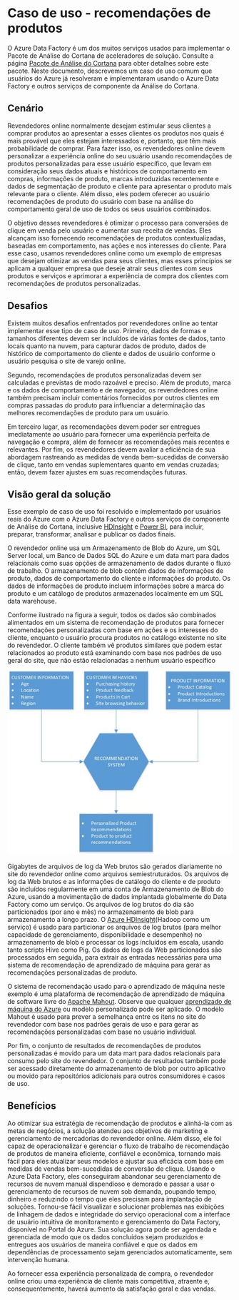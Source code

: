 <properties 
	pageTitle="Caso de uso do Data Factory - recomendações de produtos" 
	description="Saiba mais sobre um caso de uso implementado usando o Azure Data Factory junto com outros serviços." 
	services="data-factory" 
	documentationCenter="" 
	authors="spelluru" 
	manager="jhubbard" 
	editor="monicar"/>

<tags 
	ms.service="data-factory" 
	ms.workload="data-services" 
	ms.tgt_pltfrm="na" 
	ms.devlang="na" 
	ms.topic="article" 
	ms.date="07/29/2015" 
	ms.author="spelluru"/>

# Caso de uso - recomendações de produtos 

O Azure Data Factory é um dos muitos serviços usados para implementar o Pacote de Análise do Cortana de aceleradores de solução. Consulte a página [Pacote de Análise do Cortana](http://www.microsoft.com/cortanaanalytics) para obter detalhes sobre este pacote. Neste documento, descrevemos um caso de uso comum que usuários do Azure já resolveram e implementaram usando o Azure Data Factory e outros serviços de componente da Análise do Cortana.

## Cenário

Revendedores online normalmente desejam estimular seus clientes a comprar produtos ao apresentar a esses clientes os produtos nos quais é mais provável que eles estejam interessados e, portanto, que têm mais probabilidade de comprar. Para fazer isso, os revendedores online devem personalizar a experiência online do seu usuário usando recomendações de produtos personalizadas para esse usuário específico, que levam em consideração seus dados atuais e históricos de comportamento em compras, informações de produto, marcas introduzidas recentemente e dados de segmentação de produto e cliente para apresentar o produto mais relevante para o cliente. Além disso, eles podem oferecer ao usuário recomendações de produto do usuário com base na análise do comportamento geral de uso de todos os seus usuários combinados.

O objetivo desses revendedores é otimizar o processo para conversões de clique em venda pelo usuário e aumentar sua receita de vendas. Eles alcançam isso fornecendo recomendações de produtos contextualizadas, baseadas em comportamento, nas ações e nos interesses do cliente. Para esse caso, usamos revendedores online como um exemplo de empresas que desejam otimizar as vendas para seus clientes, mas esses princípios se aplicam a qualquer empresa que deseje atrair seus clientes com seus produtos e serviços e aprimorar a experiência de compra dos clientes com recomendações de produtos personalizadas.

## Desafios

Existem muitos desafios enfrentados por revendedores online ao tentar implementar esse tipo de caso de uso. Primeiro, dados de formas e tamanhos diferentes devem ser incluídos de várias fontes de dados, tanto locais quanto na nuvem, para capturar dados de produto, dados de histórico de comportamento do cliente e dados de usuário conforme o usuário pesquisa o site de varejo online.

Segundo, recomendações de produtos personalizadas devem ser calculadas e previstas de modo razoável e preciso. Além de produto, marca e os dados de comportamento e de navegador, os revendedores online também precisam incluir comentários fornecidos por outros clientes em compras passadas do produto para influenciar a determinação das melhores recomendações de produto para um usuário.

Em terceiro lugar, as recomendações devem poder ser entregues imediatamente ao usuário para fornecer uma experiência perfeita de navegação e compra, além de fornecer as recomendações mais recentes e relevantes. Por fim, os revendedores devem avaliar a eficiência de sua abordagem rastreando as medidas de venda bem-sucedidas de conversão de clique, tanto em vendas suplementares quanto em vendas cruzadas; então, devem fazer ajustes em suas recomendações futuras.

## Visão geral da solução

Esse exemplo de caso de uso foi resolvido e implementado por usuários reais do Azure com o Azure Data Factory e outros serviços de componente de Análise do Cortana, inclusive [HDInsight](http://azure.microsoft.com/services/hdinsight/) e [Power BI](https://powerbi.microsoft.com/), para incluir, preparar, transformar, analisar e publicar os dados finais.

O revendedor online usa um Armazenamento de Blob do Azure, um SQL Server local, um Banco de Dados SQL do Azure e um data mart para dados relacionais como suas opções de armazenamento de dados durante o fluxo de trabalho. O armazenamento de blob contém dados de informações de produto, dados de comportamento do cliente e informações do produto. Os dados de informações de produto incluem informações sobre a marca do produto e um catálogo de produtos armazenados localmente em um SQL data warehouse.

Conforme ilustrado na figura a seguir, todos os dados são combinados alimentados em um sistema de recomendação de produtos para fornecer recomendações personalizadas com base em ações e os interesses do cliente, enquanto o usuário procura produtos no catálogo existente no site do revendedor. O cliente também vê produtos similares que podem estar relacionados ao produto está examinando com base nos padrões de uso geral do site, que não estão relacionadas a nenhum usuário específico

![diagrama de casos de uso](./media/data-factory-product-reco-usecase/diagram-1.png)

Gigabytes de arquivos de log da Web brutos são gerados diariamente no site do revendedor online como arquivos semiestruturados. Os arquivos de log da Web brutos e as informações de catálogo do cliente e de produto são incluídos regularmente em uma conta de Armazenamento de Blob do Azure, usando a movimentação de dados implantada globalmente do Data Factory como um serviço. Os arquivos de log brutos do dia são particionados (por ano e mês) no armazenamento de blob para armazenamento a longo prazo. O [Azure HDInsight](http://azure.microsoft.com/services/hdinsight/)(Hadoop como um serviço) é usado para particionar os arquivos de log brutos (para melhor capacidade de gerenciamento, disponibilidade e desempenho) no armazenamento de blob e processar os logs incluídos em escala, usando tanto scripts Hive como Pig. Os dados de logs da Web particionados são processados em seguida, para extrair as entradas necessárias para uma sistema de recomendação de aprendizado de máquina para gerar as recomendações personalizadas de produto.

O sistema de recomendação usado para o aprendizado de máquina neste exemplo é uma plataforma de recomendação de aprendizado de máquina de software livre do [Apache Mahout](http://mahout.apache.org/). Observe que qualquer [aprendizado de máquina do Azure](http://azure.microsoft.com/services/machine-learning/) ou modelo personalizado pode ser aplicado. O modelo Mahout é usado para prever a semelhança entre os itens no site do revendedor com base nos padrões gerais de uso e para gerar as recomendações personalizadas com base no usuário individual.

Por fim, o conjunto de resultados de recomendações de produtos personalizadas é movido para um data mart para dados relacionais para consumo pelo site do revendedor. O conjunto de resultados também pode ser acessado diretamente do armazenamento de blob por outro aplicativo ou movido para repositórios adicionais para outros consumidores e casos de uso.

## Benefícios

Ao otimizar sua estratégia de recomendação de produtos e alinhá-la com as metas de negócios, a solução atendeu aos objetivos de marketing e gerenciamento de mercadorias do revendedor online. Além disso, ele foi capaz de operacionalizar e gerenciar o fluxo de trabalho de recomendação de produtos de maneira eficiente, confiável e econômica, tornando mais fácil para eles atualizar seus modelos e ajustar sua eficácia com base em medidas de vendas bem-sucedidas de conversão de clique. Usando o Azure Data Factory, eles conseguiram abandonar seu gerenciamento de recursos de nuvem manual dispendioso e demorado e passar a usar o gerenciamento de recursos de nuvem sob demanda, poupando tempo, dinheiro e reduzindo o tempo que eles precisam para implantação de soluções. Tornou-se fácil visualizar e solucionar problemas nas exibições de linhagem de dados e integridade do serviço operacional com a interface de usuário intuitiva de monitoramento e gerenciamento do Data Factory, disponível no Portal do Azure. Sua solução agora pode ser agendada e gerenciada de modo que os dados concluídos sejam produzidos e entregues aos usuários de maneira confiável e que os dados em dependências de processamento sejam gerenciados automaticamente, sem intervenção humana.

Ao fornecer essa experiência personalizada de compra, o revendedor online criou uma experiência de cliente mais competitiva, atraente e, consequentemente, haverá aumento da satisfação geral e das vendas.



  

<!---HONumber=August15_HO7-->